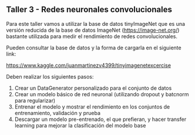## Taller 3 - Redes neuronales convolucionales ##

Para este taller vamos a utilizar la base de datos tinyImageNet que es una versión reducida de la base de datos ImageNet (https://image-net.org/) bastante utilizada para medir el rendimiento de redes convolucionales.

Pueden consultar la base de datos y la forma de cargarla en el siguiente link:

https://www.kaggle.com/juanmartinezv4399/tinyimagenetexcercise

Deben realizar los siguientes pasos:

1. Crear un DataGenerator personalizado para el conjunto de datos
2. Crear un modelo básico de red neuronal (utilizando dropout y batcnorm para regularizar)
3. Entrenar el modelo y mostrar el rendimiento en los conjuntos de entrenamiento, validación y prueba
4. Descargar un modelo pre-entrenado, el que prefieran, y hacer transfer learning para mejorar la clasificación del modelo base
